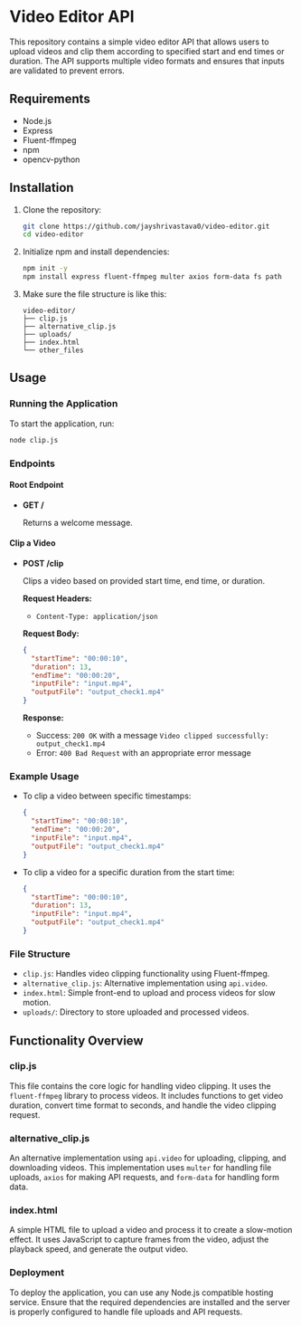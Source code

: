 # Video Editor API

This repository contains a simple video editor API that allows users to upload videos and clip them according to specified start and end times or duration. The API supports multiple video formats and ensures that inputs are validated to prevent errors.

## Requirements

- Node.js
- Express
- Fluent-ffmpeg
- npm
- opencv-python

## Installation

1. Clone the repository:

   ```bash
   git clone https://github.com/jayshrivastava0/video-editor.git
   cd video-editor
   ```

2. Initialize npm and install dependencies:

   ```bash
   npm init -y
   npm install express fluent-ffmpeg multer axios form-data fs path
   ```

3. Make sure the file structure is like this:

   ```
   video-editor/
   ├── clip.js
   ├── alternative_clip.js
   ├── uploads/
   ├── index.html
   └── other_files
   ```

## Usage

### Running the Application

To start the application, run:

```bash
node clip.js
```

### Endpoints

#### Root Endpoint

- **GET /**

  Returns a welcome message.

#### Clip a Video

- **POST /clip**

  Clips a video based on provided start time, end time, or duration.

  **Request Headers:**

  - `Content-Type: application/json`

  **Request Body:**

  ```json
  {
    "startTime": "00:00:10",
    "duration": 13,
    "endTime": "00:00:20",
    "inputFile": "input.mp4",
    "outputFile": "output_check1.mp4"
  }
  ```

  **Response:**

  - Success: `200 OK` with a message `Video clipped successfully: output_check1.mp4`
  - Error: `400 Bad Request` with an appropriate error message

### Example Usage

- To clip a video between specific timestamps:

  ```json
  {
    "startTime": "00:00:10",
    "endTime": "00:00:20",
    "inputFile": "input.mp4",
    "outputFile": "output_check1.mp4"
  }
  ```

- To clip a video for a specific duration from the start time:

  ```json
  {
    "startTime": "00:00:10",
    "duration": 13,
    "inputFile": "input.mp4",
    "outputFile": "output_check1.mp4"
  }
  ```

### File Structure

- `clip.js`: Handles video clipping functionality using Fluent-ffmpeg.
- `alternative_clip.js`: Alternative implementation using `api.video`.
- `index.html`: Simple front-end to upload and process videos for slow motion.
- `uploads/`: Directory to store uploaded and processed videos.

## Functionality Overview

### clip.js

This file contains the core logic for handling video clipping. It uses the `fluent-ffmpeg` library to process videos. It includes functions to get video duration, convert time format to seconds, and handle the video clipping request.

### alternative_clip.js

An alternative implementation using `api.video` for uploading, clipping, and downloading videos. This implementation uses `multer` for handling file uploads, `axios` for making API requests, and `form-data` for handling form data.

### index.html

A simple HTML file to upload a video and process it to create a slow-motion effect. It uses JavaScript to capture frames from the video, adjust the playback speed, and generate the output video.

### Deployment

To deploy the application, you can use any Node.js compatible hosting service. Ensure that the required dependencies are installed and the server is properly configured to handle file uploads and API requests.
